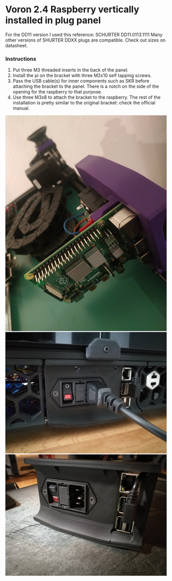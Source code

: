# Voron 2.4 Raspberry vertically installed in plug panel

For the DD11 version I used this reference: SCHURTER DD11.0113.1111
Many other versions of SHURTER DDXX plugs are compatible. Check out sizes on datasheet.

### Instructions
1. Put three M3 threaded inserts in the back of the panel.
2. Install the pi on the bracket with three M2x10 self tapping screws.
3. Pass the USB cable(s) for inner components such as SKR before attaching the bracket to the panel.
 There is a notch on the side of the opening for the raspberry to that purpose.
4. Use three M3x8 to attach the bracket to the raspberry.
The rest of the installation is pretty similar to the original bracket: check the official manual.

![photo1](Images/image0.jpg)
![photo2](Images/image1.jpg)
![photo3](Images/image2.jpg)